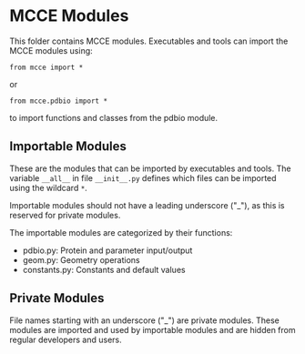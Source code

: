 # MCCE Modules

This folder contains MCCE modules. Executables and tools can import the MCCE modules using:
```
from mcce import *
```
or 
```
from mcce.pdbio import *
```
to import functions and classes from the pdbio module.

## Importable Modules
These are the modules that can be imported by executables and tools. The variable `__all__` in file `__init__.py` defines which files can be imported using the wildcard `*`.

Importable modules should not have a leading underscore ("_"), as this is reserved for private modules.

The importable modules are categorized by their functions:
- pdbio.py: Protein and parameter input/output
- geom.py: Geometry operations
- constants.py: Constants and default values

## Private Modules
File names starting with an underscore ("_") are private modules. These modules are imported and used by importable modules and are hidden from regular developers and users.